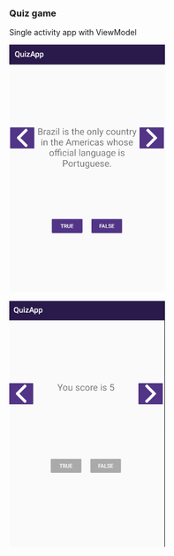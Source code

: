 ### Quiz game

Single activity app with ViewModel

![screenshot](./quiz.png)

![screenshot](./quiz2.png)
